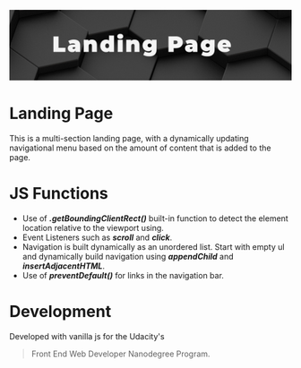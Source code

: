 ![Landing Page](images/lpbanner.jpg)

# Landing Page

This is a multi-section landing page, with a dynamically updating navigational menu based on the amount of content that is added to the page.

# JS Functions
- Use of ***.getBoundingClientRect()*** built-in function to detect the element location relative to the viewport using.
- Event Listeners such as ***scroll*** and ***click***.
- Navigation is built dynamically as an unordered list. Start with empty ul and dynamically build navigation using ***appendChild*** and ***insertAdjacentHTML***.
- Use of ***preventDefault()*** for links in the navigation bar.

# Development
Developed with vanilla js for the Udacity's  
>Front End Web Developer Nanodegree Program.